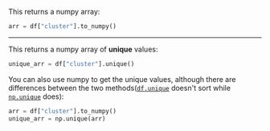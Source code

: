 This returns a numpy array:

```python
arr = df["cluster"].to_numpy()
```

-----

This returns a numpy array of **unique** values:

```python
unique_arr = df["cluster"].unique()
```

You can also use numpy to get the unique values, although there are differences between the two methods([`df.unique`](pandas.pydata.org/pandas-docs/stable/reference/api/pandas.unique.html) doesn't sort while [`np.unique`](numpy.org/devdocs/reference/generated/numpy.unique.html) does):

```python
arr = df["cluster"].to_numpy()
unique_arr = np.unique(arr)
```
